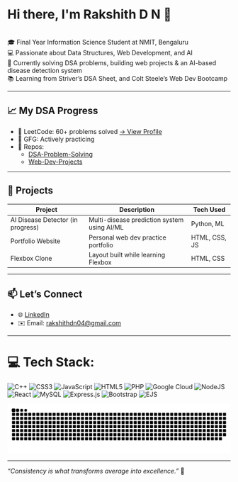# Hi there, I'm Rakshith D N 👋
<br>🎓 Final Year Information Science Student at NMIT, Bengaluru<br>💻 Passionate about Data Structures, Web Development, and AI<br>🎯 Currently solving DSA problems, building web projects & an AI-based disease detection system<br>📚 Learning from Striver’s DSA Sheet, and Colt Steele’s Web Dev Bootcamp

---

## 📈 My DSA Progress

- 🔸 LeetCode: 60+ problems solved [→ View Profile](https://leetcode.com/u/rakshithdn/)
- 🔸 GFG: Actively practicing
- 🔸 Repos:
  - [DSA-Problem-Solving](https://github.com/RakshithDN/DSA-Practice)
  - [Web-Dev-Projects](https://github.com/rakshithdn/Web-Dev-Projects)

---

## 📌 Projects

| Project                            | Description                                    | Tech Used        |
|------------------------------------|------------------------------------------------|------------------|
| AI Disease Detector (in progress) | Multi-disease prediction system using AI/ML    | Python, ML       |
| Portfolio Website                 | Personal web dev practice portfolio            | HTML, CSS, JS    |
| Flexbox Clone                     | Layout built while learning Flexbox            | HTML, CSS        |

---

## 📫 Let’s Connect

- 🌐 [LinkedIn](https://www.linkedin.com/in/rakshithdn/)
- ✉️ Email: rakshithdn04@gmail.com

---


# 💻 Tech Stack:
![C++](https://img.shields.io/badge/c++-%2300599C.svg?style=for-the-badge&logo=c%2B%2B&logoColor=white) ![CSS3](https://img.shields.io/badge/css3-%231572B6.svg?style=for-the-badge&logo=css3&logoColor=white) ![JavaScript](https://img.shields.io/badge/javascript-%23323330.svg?style=for-the-badge&logo=javascript&logoColor=%23F7DF1E) ![HTML5](https://img.shields.io/badge/html5-%23E34F26.svg?style=for-the-badge&logo=html5&logoColor=white) ![PHP](https://img.shields.io/badge/php-%23777BB4.svg?style=for-the-badge&logo=php&logoColor=white) ![Google Cloud](https://img.shields.io/badge/GoogleCloud-%234285F4.svg?style=for-the-badge&logo=google-cloud&logoColor=white) ![NodeJS](https://img.shields.io/badge/node.js-6DA55F?style=for-the-badge&logo=node.js&logoColor=white) ![React](https://img.shields.io/badge/react-%2320232a.svg?style=for-the-badge&logo=react&logoColor=%2361DAFB) ![MySQL](https://img.shields.io/badge/mysql-4479A1.svg?style=for-the-badge&logo=mysql&logoColor=white) ![Express.js](https://img.shields.io/badge/express.js-%23404d59.svg?style=for-the-badge&logo=express&logoColor=%2361DAFB) ![Bootstrap](https://img.shields.io/badge/bootstrap-%238511FA.svg?style=for-the-badge&logo=bootstrap&logoColor=white) ![EJS](https://img.shields.io/badge/ejs-%23B4CA65.svg?style=for-the-badge&logo=ejs&logoColor=black)

<picture>
  <source media="(prefers-color-scheme: dark)" srcset="https://raw.githubusercontent.com/RakshithDN/RakshithDN/output/github-snake-dark.svg" />
  <source media="(prefers-color-scheme: light)" srcset="https://raw.githubusercontent.com/RakshithDN/RakshithDN/output/github-snake.svg" />
  <img alt="github-snake" src="https://raw.githubusercontent.com/RakshithDN/RakshithDN/output/github-snake.svg" />
</picture>

---

_“Consistency is what transforms average into excellence.”_ 🌱  

<!-- Proudly created with GPRM ( https://gprm.itsvg.in ) -->
